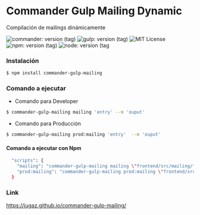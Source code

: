 # Commander Gulp Mailing Dynamic
<style>.markdown-body pre code {cursor:auto}</style>
<p>Compilación de mailings dinámicamente</p>

![commander: version (tag)](https://img.shields.io/badge/commander-v3.0.2-blue?style=for-the-badge)
![gulp: version (tag)](https://img.shields.io/badge/gulp-v4.0.2-orange?style=for-the-badge)
![MIT License](https://img.shields.io/badge/lincense-MIT-yellow?style=for-the-badge) 
![npm: version (tag)](https://img.shields.io/badge/npm-v7.0.15-red?style=for-the-badge)
![node: version (tag](https://img.shields.io/badge/node-v15.4.0-green?style=for-the-badge) 


### **Instalación**

```bash
$ npm install commander-gulp-mailing
```


### **Comando a ejecutar**

- Comando para Developer

```bash
$ commander-gulp-mailing mailing 'entry' --m 'ouput' 
```

- Comando para Producción

```bash
$ commander-gulp-mailing prod:mailing 'entry'  --m 'ouput'
```


#### **Comando a ejecutar con Npm**

```bash
  "scripts": {
    "mailing": "commander-gulp-mailing mailing \"frontend/src/mailing/*.pug\" \"frontend/src/mailing/**/*.pug\" --m \"docs/\"",
    "prod:mailing": "commander-gulp-mailing prod:mailing \"frontend/src/mailing/*.pug\" \"frontend/src/mailing/**/*.pug\" --m \"docs/\""
  }
```
### Link
https://jugaz.github.io/commander-gulp-mailing/